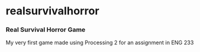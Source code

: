# realsurvivalhorror
### Real Survival Horror Game

My very first game made using Processing 2 for an assignment in ENG 233
